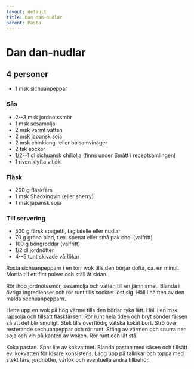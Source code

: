 ```yaml
---
layout: default
title: Dan dan-nudlar
parent: Pasta
---
```

# Dan dan-nudlar

## 4 personer

- 1 msk sichuanpeppar

### Sås

- 2--3 msk jordnötssmör
- 1 msk sesamolja
- 2 msk varmt vatten
- 2 msk japansk soja
- 2 msk chinkiang- eller balsamvinäger
- 2 tsk socker
- 1/2--1 dl sichuansk chiliolja (finns under Smått i receptsamlingen)
- 1 riven klyfta vitlök

### Fläsk

- 200 g fläskfärs
- 1 msk Shaoxingvin (eller sherry)
- 1 msk japansk soja


### Till servering

- 500 g färsk spagetti, tagliatelle eller nudlar
- 70 g gröna blad, t.ex. spenat eller små pak choi (valfritt)
- 100 g böngroddar (valfritt)
- 1/2 dl jordnötter
- 4--5 tunt skivade vårlökar


Rosta sichuanpepparn i en torr wok tills den börjar dofta, ca. en minut. Mortla till ett
fint pulver och ställ åt sidan.

Rör ihop jordnötssmör, sesamolja och vatten till en jämn smet. Blanda i övriga
ingredienser och rör runt tills sockret löst sig. Häll i hälften av den malda
sechuanpepparn.

Hetta upp en wok på hög värme tills den börjar ryka lätt. Häll i en msk rapsolja och
tillsätt fläskfärsen. Rör runt hela tiden och bryt sönder färsen så att det blir smuligt.
Stek tills överflödig vätska kokat bort. Strö över resterande sechuanpeppar och rör runt.
Stäng av värmen och snurra ner soja och vin på kanten av woken. Rör runt och låt stå.

Koka pastan. Spar lite av kokvattnet. Blanda pastan med såsen och tillsätt ev. kokvatten
för lösare konsistens. Lägg upp på tallrikar och toppa med stekt färs, jordnötter, vårlök
och eventuella andra tillbehör.